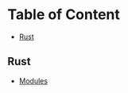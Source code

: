 Table of Content
================

- [Rust](##Rust)


## Rust

- [Modules](./content/rust/modules.md)

